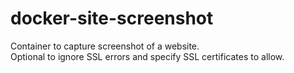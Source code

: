 # docker-site-screenshot
Container to capture screenshot of a website.  
Optional to ignore SSL errors and specify SSL certificates to allow.